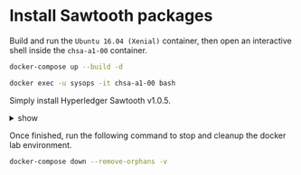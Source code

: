 # Install Sawtooth packages

Build and run the `Ubuntu 16.04 (Xenial)` container, then open an interactive shell inside the `chsa-a1-00` container.

```bash
docker-compose up --build -d

docker exec -u sysops -it chsa-a1-00 bash
```

Simply install Hyperledger Sawtooth v1.0.5.

<details><summary>show</summary>
<p>

```bash
sudo apt-key adv --keyserver hkp://keyserver.ubuntu.com:80 --recv-keys 8AA7AF1F1091A5FD
sudo add-apt-repository 'deb http://repo.sawtooth.me/ubuntu/1.0/stable xenial universe'

sudo apt-get update
sudo apt-get install -y sawtooth
```

## Reference

* sawtooth.hyperledger.org > Docs > Release 1.0.5  > System Administator's Guide > [Installing Hyperledger Sawtooth](https://sawtooth.hyperledger.org/docs/core/releases/1.0.5/sysadmin_guide/installation.html)

</p>
</details>

Once finished, run the following command to stop and cleanup the docker lab environment.

```bash
docker-compose down --remove-orphans -v
```
